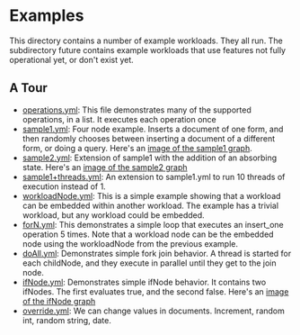 Examples
========

This directory contains a number of example workloads. They all
run. The subdirectory future contains example workloads that use
features not fully operational yet, or don't exist yet.

A Tour
---------

- [operations.yml](operations.yml): This file demonstrates many of the
  supported operations, in a list. It executes each operation once
- [sample1.yml](sample1.yml): Four node example. Inserts a document of one form, and
  then randomly chooses between inserting a document of a different
  form, or doing a query. Here's an [image of the sample1 graph](images/sample1.png).
- [sample2.yml](sample2.yml): Extension of sample1 with the addition of an absorbing
  state. Here's an [image of the sample2 graph](images/sample2.png)
- [sample1+threads.yml](sample1+threads.yml): An extension to sample1.yml to run 10 threads
  of execution instead of 1. 
- [workloadNode.yml](workloadNode.yml): This is a simple example showing that a workload
  can be embedded within another workload. The example has a trivial
  workload, but any workload could be embedded. 
- [forN.yml](forN.yml): This demonstrates a simple loop that executes an
  insert_one operation 5 times. Note that a workload node can be the
  embedded node using the workloadNode from the previous example. 
- [doAll.yml](doAll.yml): Demonstrates simple fork join behavior. A thread is
  started for each childNode, and they execute in parallel until they
  get to the join node. 
- [ifNode.yml](ifNode.yml): Demonstrates simple ifNode behavior. It
  contains two ifNodes. The first evaluates true, and the second
  false. Here's an [image of the ifNode graph](images/ifNode.png)
- [override.yml](override.yml): We can change values in documents. Increment, random
  int, random string, date. 
